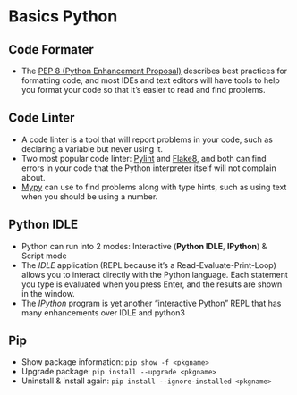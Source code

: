 # Basics Python

## Code Formater

- The [PEP 8 (Python Enhancement Proposal)](www.python.org/dev/peps/pep-0008/) describes best practices for formatting code, and most IDEs and text editors will have tools to help you format your code so that it’s easier to read and find problems.

## Code Linter

- A code linter is a tool that will report problems in your code, such as declaring a variable but never using it.
- Two most popular code linter: [Pylint](www.pylint.org/) and [Flake8](http://flake8.pycqa.org/en/latest/), and both can find errors in your code that the Python interpreter itself will not complain about.
- [Mypy](http://mypy-lang.org/) can use to find problems along with type hints, such as using text when you should be using a number.

## Python IDLE

- Python can run into 2 modes: Interactive (**Python IDLE**, **IPython**) & Script mode
- The _IDLE_ application (REPL because it’s a Read-Evaluate-Print-Loop) allows you to interact directly with the Python language. Each statement you type is evaluated when you press Enter, and the results are shown in the window.
- The _IPython_ program is yet another “interactive Python” REPL that has many enhancements over IDLE and python3

## Pip

- Show package information: `pip show -f <pkgname>`
- Upgrade package: `pip install --upgrade <pkgname>`
- Uninstall & install again: `pip install --ignore-installed <pkgname>`
